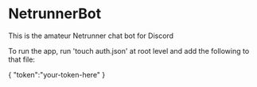 # NetrunnerBot
This is the amateur Netrunner chat bot for Discord

To run the app, run 'touch auth.json' at root level and add the following to that file:

{
  "token":"your-token-here"
}
